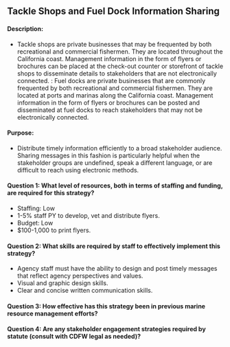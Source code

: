 ## Tackle Shops and Fuel Dock Information Sharing
#### Description: 
-  Tackle shops are private businesses that may be frequented by both recreational and commercial fishermen. They are located throughout the California coast. Management information in the form of flyers or brochures can be placed at the check-out counter or storefront of tackle shops to disseminate details to stakeholders that are not electronically connected. : Fuel docks are private businesses that are commonly frequented by both recreational and commercial fishermen. They are located at ports and marinas along the California coast. Management information in the form of flyers or brochures can be posted and disseminated at fuel docks to reach stakeholders that may not be electronically connected.

#### Purpose:
-   Distribute timely information efficiently to a broad stakeholder audience. Sharing messages in this fashion is particularly helpful when the stakeholder groups are undefined, speak a different language, or are difficult to reach using electronic methods.

#### Question 1: What level of resources, both in terms of staffing and funding, are required for this strategy?
-   Staffing: Low
  -   1-5% staff PY to develop, vet and distribute flyers.
-   Budget: Low
  -   $100-1,000 to print flyers.

#### Question 2: What skills are required by staff to effectively implement this strategy?
-   Agency staff must have the ability to design and post timely messages that reflect agency perspectives and values. 
-   Visual and graphic design skills.
-   Clear and concise written communication skills.

#### Question 3: How effective has this strategy been in previous marine resource management efforts? 

#### Question 4: Are any stakeholder engagement strategies required by statute (consult with CDFW legal as needed)? 
